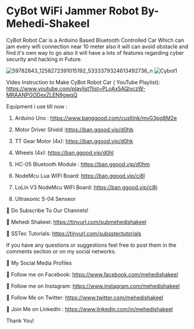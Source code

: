 # CyBot WiFi Jammer Robot By-Mehedi-Shakeel
CyBot Robot Car is a Arduino Based Bluetooth Controlled Car Which can jam every wifi connection near 10 meter also it will can avoid obstacle and find it's own way to go also it will have a lots of features regarding cyber security and hacking in Future.


![59782843_1258272391015192_5333379324613492736_n](https://user-images.githubusercontent.com/26013128/57573583-d7004880-744b-11e9-985e-4aa356ee2cc6.jpg)
![Cybot1](https://user-images.githubusercontent.com/26013128/57453014-13cf1280-7287-11e9-82b9-f4b1eee525ec.PNG)


Video Instruction to Make CyBot Robot Car ( YouTube Playlist):  https://www.youtube.com/playlist?list=PLoAx5AQlvczW-MRAANPGODexZLEN9gwqQ

Equipment i use till now : 

1) Arduino Uno : https://www.banggood.com/custlink/mvG3pg8M2e

2) Motor Driver Shield :https://ban.ggood.vip/d0hb

4) TT Gear Motor (4x): https://ban.ggood.vip/d0hk

3) Wheels (4x): https://ban.ggood.vip/d0hl

5) HC-05 Bluetooth Module  : https://ban.ggood.vip/d0hm

6) NodeMcu Lua WIFI Board: https://ban.ggood.vip/ci8l

7) LoLin V3 NodeMcu  WIFI Board:  https://ban.ggood.vip/ci8j

8) Ultrasonic S-04 Senseor 


🔴 Do Subscribe To Our Channels!

🔗 Mehedi Shakeel: https://tinyurl.com/submehedishakeel

🔗 SSTec Tutorials: https://tinyurl.com/subsstectutorials


If you have any questions or suggestions feel free to post them in the comments section or on my social networks.

🔴 My Social Media Profiles

🔗 Follow me on Facebook: https://www.facebook.com/mehedishakeel

🔗 Follow me on Instagram: https://www.instagram.com/mehedishakeel

🔗 Follow Me on Twitter: https://www.twitter.com/mehedishakeel

🔗 Join Me on LinkedIn : https://www.linkedin.com/in/mehedishakeel

Thank You!

